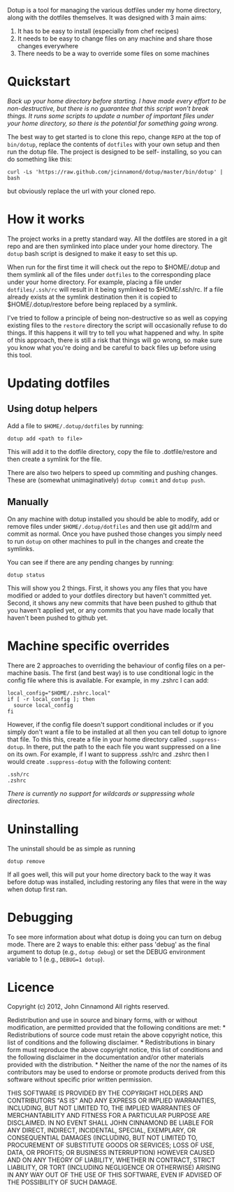 Dotup is a tool for managing the various dotfiles under my home directory,
along with the dotfiles themselves. It was designed with 3 main aims:

1. It has to be easy to install (especially from chef recipes)
2. It needs to be easy to change files on any machine and share those changes everywhere
3. There needs to be a way to override some files on some machines

Quickstart
==========

*Back up your home directory before starting. I have made every effort to
be non-destructive, but there is no guarantee that this script won't break
things. It runs some scripts to update a number of important files under
your home directory, so there is the potential for something going wrong.*

The best way to get started is to clone this repo, change `REPO` at the
top of `bin/dotup`, replace the contents of `dotfiles` with your own
setup and then run the dotup file. The project is designed to be self-
installing, so you can do something like this:

    curl -Ls 'https://raw.github.com/jcinnamond/dotup/master/bin/dotup' | bash 

but obviously replace the url with your cloned repo.


How it works
============

The project works in a pretty standard way. All the dotfiles are
stored in a git repo and are then symlinked into place under your home
directory. The `dotup` bash script is designed to make it easy to set
this up.

When run for the first time it will check out the repo to $HOME/.dotup
and them symlink all of the files under `dotfiles` to the corresponding
place under your home directory. For example, placing a file under
`dotfiles/.ssh/rc` will result in it being symlinked to $HOME/.ssh/rc. If
a file already exists at the symlink destination then it is copied to
$HOME/.dotup/restore before being replaced by a symlink.

I've tried to follow a principle of being non-destructive so as well
as copying existing files to the `restore` directory the script will
occasionally refuse to do things. If this happens it will try to tell
you what happened and why. In spite of this approach, there is still a
risk that things will go wrong, so make sure you know what you're doing
and be careful to back files up before using this tool.

Updating dotfiles
=================

Using dotup helpers
-------------------

Add a file to `$HOME/.dotup/dotfiles` by running:

    dotup add <path to file>

This will add it to the dotfile directory, copy the file to
.dotfile/restore and then create a symlink for the file.

There are also two helpers to speed up commiting and pushing
changes. These are (somewhat unimaginatively) `dotup commit` and
`dotup push`.

Manually
--------

On any machine with dotup installed you should be able to modify, add
or remove files under `$HOME/.dotup/dotfiles` and then use git add/rm
and commit as normal. Once you have pushed those changes you simply
need to run `dotup` on other machines to pull in the changes and create
the symlinks.

You can see if there are any pending changes by running:

    dotup status

This will show you 2 things. First, it shows you any files that you
have modified or added to your dotfiles directory but haven't committed
yet. Second, it shows any new commits that have been pushed to github
that you haven't applied yet, or any commits that you have made locally
that haven't been pushed to github yet.

Machine specific overrides
==========================

There are 2 approaches to overriding the behaviour of config files on a
per-machine basis. The first (and best way) is to use conditional logic
in the config file where this is available. For example, in my .zshrc
I can add:

    local_config="$HOME/.zshrc.local"
    if [ -r local_config ]; then
      source local_config
    fi

However, if the config file doesn't support conditional includes or if
you simply don't want a file to be installed at all then you can tell
dotup to ignore that file. To this this, create a file in your home
directory called `.suppress-dotup`. In there, put the path to the each
file you want suppressed on a line on its own. For example, if I want
to suppress .ssh/rc and .zshrc then I would create `.suppress-dotup`
with the following content:

    .ssh/rc
    .zshrc

*There is currently no support for wildcards or suppressing whole directories.*

Uninstalling
============

The uninstall should be as simple as running

    dotup remove

If all goes well, this will put your home directory back to the way it
was before dotup was installed, including restoring any files that were
in the way when dotup first ran.

Debugging
=========

To see more information about what dotup is doing you can turn on debug
mode. There are 2 ways to enable this: either pass 'debug' as the final
argument to dotup (e.g., `dotup debug`) or set the DEBUG environment
variable to 1 (e.g., `DEBUG=1 dotup`).

Licence
=======

Copyright (c) 2012, John Cinnamond
All rights reserved.

Redistribution and use in source and binary forms, with or without
modification, are permitted provided that the following conditions are met:
    * Redistributions of source code must retain the above copyright
      notice, this list of conditions and the following disclaimer.
    * Redistributions in binary form must reproduce the above copyright
      notice, this list of conditions and the following disclaimer in the
      documentation and/or other materials provided with the distribution.
    * Neither the name of the <organization> nor the
      names of its contributors may be used to endorse or promote products
      derived from this software without specific prior written permission.

THIS SOFTWARE IS PROVIDED BY THE COPYRIGHT HOLDERS AND CONTRIBUTORS "AS IS" AND
ANY EXPRESS OR IMPLIED WARRANTIES, INCLUDING, BUT NOT LIMITED TO, THE IMPLIED
WARRANTIES OF MERCHANTABILITY AND FITNESS FOR A PARTICULAR PURPOSE ARE
DISCLAIMED. IN NO EVENT SHALL JOHN CINNAMOND BE LIABLE FOR ANY
DIRECT, INDIRECT, INCIDENTAL, SPECIAL, EXEMPLARY, OR CONSEQUENTIAL DAMAGES
(INCLUDING, BUT NOT LIMITED TO, PROCUREMENT OF SUBSTITUTE GOODS OR SERVICES;
LOSS OF USE, DATA, OR PROFITS; OR BUSINESS INTERRUPTION) HOWEVER CAUSED AND
ON ANY THEORY OF LIABILITY, WHETHER IN CONTRACT, STRICT LIABILITY, OR TORT
(INCLUDING NEGLIGENCE OR OTHERWISE) ARISING IN ANY WAY OUT OF THE USE OF THIS
SOFTWARE, EVEN IF ADVISED OF THE POSSIBILITY OF SUCH DAMAGE.
